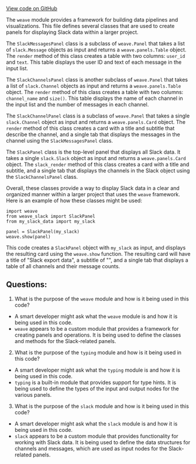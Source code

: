 [View code on GitHub](https://github.com/wandb/weave/weave/ecosystem/slack/panels.py)

The `weave` module provides a framework for building data pipelines and visualizations. This file defines several classes that are used to create panels for displaying Slack data within a larger project. 

The `SlackMessagesPanel` class is a subclass of `weave.Panel` that takes a list of `slack.Message` objects as input and returns a `weave.panels.Table` object. The `render` method of this class creates a table with two columns: `user_id` and `text`. This table displays the user ID and text of each message in the input list. 

The `SlackChannelsPanel` class is another subclass of `weave.Panel` that takes a list of `slack.Channel` objects as input and returns a `weave.panels.Table` object. The `render` method of this class creates a table with two columns: `channel_name` and `size()`. This table displays the name of each channel in the input list and the number of messages in each channel. 

The `SlackChannelPanel` class is a subclass of `weave.Panel` that takes a single `slack.Channel` object as input and returns a `weave.panels.Card` object. The `render` method of this class creates a card with a title and subtitle that describe the channel, and a single tab that displays the messages in the channel using the `SlackMessagesPanel` class. 

The `SlackPanel` class is the top-level panel that displays all Slack data. It takes a single `slack.Slack` object as input and returns a `weave.panels.Card` object. The `slack_render` method of this class creates a card with a title and subtitle, and a single tab that displays the channels in the Slack object using the `SlackChannelsPanel` class. 

Overall, these classes provide a way to display Slack data in a clear and organized manner within a larger project that uses the `weave` framework. Here is an example of how these classes might be used:

```
import weave
from weave_slack import SlackPanel
from my_slack_data import my_slack

panel = SlackPanel(my_slack)
weave.show(panel)
```

This code creates a `SlackPanel` object with `my_slack` as input, and displays the resulting card using the `weave.show` function. The resulting card will have a title of "Slack export data", a subtitle of "", and a single tab that displays a table of all channels and their message counts.
## Questions: 
 1. What is the purpose of the `weave` module and how is it being used in this code?
- A smart developer might ask what the `weave` module is and how it is being used in this code. 
- `weave` appears to be a custom module that provides a framework for creating panels and operations. It is being used to define the classes and methods for the Slack-related panels.

2. What is the purpose of the `typing` module and how is it being used in this code?
- A smart developer might ask what the `typing` module is and how it is being used in this code. 
- `typing` is a built-in module that provides support for type hints. It is being used to define the types of the input and output nodes for the various panels.

3. What is the purpose of the `slack` module and how is it being used in this code?
- A smart developer might ask what the `slack` module is and how it is being used in this code. 
- `slack` appears to be a custom module that provides functionality for working with Slack data. It is being used to define the data structures for channels and messages, which are used as input nodes for the Slack-related panels.